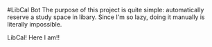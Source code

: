#LibCal Bot
The purpose of this project is quite simple: automatically reserve a study space in libary. Since I'm so lazy, doing it manually is literally impossible.

LibCal! Here I am!!
